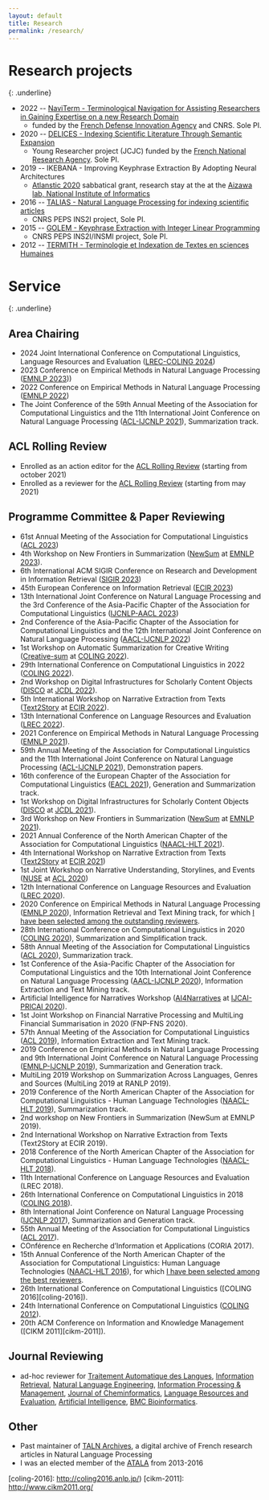 ```yaml
---
layout: default
title: Research
permalink: /research/
---
```


# Research projects
{: .underline}

* 2022 -- [NaviTerm - Terminological Navigation for Assisting Researchers in Gaining Expertise on a new Research Domain](https://cnrs-naviterm.github.io/)
  - funded by the [French Defense Innovation Agency](https://www.defense.gouv.fr/aid) and CNRS. Sole PI.
* 2020 -- [DELICES - Indexing Scientific Literature Through Semantic Expansion](https://anr-delices.github.io/)
  - Young Researcher project (JCJC) funded by the [French National Research Agency](https://anr.fr/). Sole PI.
* 2019 -- IKEBANA - Improving Keyphrase Extraction By Adopting Neural Architectures
  - [Atlanstic 2020](https://atlanstic2020.fr/) sabbatical grant, research stay at the at the [Aizawa lab, National Institute of Informatics](http://www-al.nii.ac.jp/)
* 2016 -- [TALIAS - Natural Language Processing for indexing scientific articles](https://boudinfl.github.io/talias/)
  - CNRS PEPS INS2I project, Sole PI.
* 2015 -- [GOLEM - Keyphrase Extraction with Integer Linear Programming](http://boudinfl.github.io/golem/)
  - CNRS PEPS INS2I/INSMI project, Sole PI.
* 2012 -- [TERMITH - Terminologie et Indexation de Textes en sciences Humaines](http://www.atilf.fr/ressources/termith/)


# Service
{: .underline}


## Area Chairing

* 2024 Joint International Conference on Computational Linguistics, Language Resources and Evaluation ([LREC-COLING 2024][lrec-coling-2024])
* 2023 Conference on Empirical Methods in Natural Language Processing ([EMNLP 2023][emnlp-2023]))
* 2022 Conference on Empirical Methods in Natural Language Processing ([EMNLP 2022](https://2022.emnlp.org/))
* The Joint Conference of the 59th Annual Meeting of the Association for Computational Linguistics and the 11th International Joint Conference on Natural Language Processing ([ACL-IJCNLP 2021][acl-ijcnlp-2021]), Summarization track.

## ACL Rolling Review

* Enrolled as an action editor for the [ACL Rolling Review](https://aclrollingreview.org/) (starting from october 2021)
* Enrolled as a reviewer for the [ACL Rolling Review](https://aclrollingreview.org/) (starting from may 2021)

## Programme Committee &amp; Paper Reviewing

* 61st Annual Meeting of the Association for Computational Linguistics ([ACL 2023][acl-2023])
* 4th Workshop on New Frontiers in Summarization ([NewSum](https://newsumm.github.io/2023/) at [EMNLP 2023][emnlp-2023]).
* 6th International ACM SIGIR Conference on Research and Development in Information Retrieval ([SIGIR 2023](https://sigir.org/sigir2023/))
* 45th European Conference on Information Retrieval ([ECIR 2023][ecir-2023])
* 13th International Joint Conference on Natural Language Processing and the 3rd Conference of the Asia-Pacific Chapter of the Association for Computational Linguistics ([IJCNLP-AACL 2023][ijcnlp-aacl-2023])
* 2nd Conference of the Asia-Pacific Chapter of the Association for Computational Linguistics and the 12th International Joint Conference on Natural Language Processing ([AACL-IJCNLP 2022](https://www.aacl2022.org/))
* 1st Workshop on Automatic Summarization for Creative Writing ([Creative-sum](https://creativesumm.github.io/) at [COLING 2022][coling-2022]).
* 29th International Conference on Computational Linguistics in 2022 ([COLING 2022][coling-2022]).
* 2nd Workshop on Digital Infrastructures for Scholarly Content Objects ([DISCO](https://infoqualitylab.org/events/disco2022/) at [JCDL 2022][jcdl-2022]).
* 5th International Workshop on Narrative Extraction from Texts ([Text2Story](https://text2story22.inesctec.pt/) at [ECIR 2022][ecir-2022]).
* 13th International Conference on Language Resources and Evaluation ([LREC 2022][lrec-2022]).
* 2021 Conference on Empirical Methods in Natural Language Processing ([EMNLP 2021][emnlp-2021]).
* 59th Annual Meeting of the Association for Computational Linguistics and the 11th International Joint Conference on Natural Language Processing ([ACL-IJCNLP 2021][acl-ijcnlp-2021]), Demonstration papers.
* 16th conference of the European Chapter of the Association for Computational Linguistics ([EACL 2021][eacl-2021]), Generation and Summarization track.
* 1st Workshop on Digital Infrastructures for Scholarly Content Objects ([DISCO](https://infoqualitylab.org/events/disco2021/) at [JCDL 2021][jcdl-2021]).
* 3rd Workshop on New Frontiers in Summarization ([NewSum](https://summarization2021.github.io/) at [EMNLP 2021][emnlp-2021]).
* 2021 Annual Conference of the North American Chapter of the Association for Computational Linguistics ([NAACL-HLT 2021][naacl-hlt-2021]).
* 4th International Workshop on Narrative Extraction from Texts ([Text2Story](https://text2story21.inesctec.pt/) at [ECIR 2021][ecir-2021])
* 1st Joint Workshop on Narrative Understanding, Storylines, and Events ([NUSE](https://sites.google.com/view/nuse) at [ACL 2020][acl-2020])
* 12th International Conference on Language Resources and Evaluation ([LREC 2020][lrec-2020]).
* 2020 Conference on Empirical Methods in Natural Language Processing ([EMNLP 2020][emnlp-2020]), Information Retrieval and Text Mining track, for which [I have been selected among the outstanding reviewers](https://www.aclweb.org/anthology/2020.emnlp-main.0.pdf#page=29).
* 28th International Conference on Computational Linguistics in 2020 ([COLING 2020][coling-2020]), Summarization and Simplification track.
* 58th Annual Meeting of the Association for Computational Linguistics ([ACL 2020][acl-2020]), Summarization track.
* 1st Conference of the Asia-Pacific Chapter of the Association for Computational Linguistics and the 10th International Joint Conference on Natural Language Processing ([AACL-IJCNLP 2020][aacl-ijcnlp-2020]), Information Extraction and Text Mining track.
* Artificial Intelligence for Narratives Workshop ([AI4Narratives](https://ai4narratives20.inesctec.pt/) at [IJCAI-PRICAI 2020](https://ijcai20.org/)).
* 1st Joint Workshop on Financial Narrative Processing and MultiLing Financial Summarisation in 2020 (FNP-FNS 2020).
* 57th Annual Meeting of the Association for Computational Linguistics ([ACL 2019][acl-2019]), Information Extraction and Text Mining track.
* 2019 Conference on Empirical Methods in Natural Language Processing and 9th International Joint Conference on Natural Language Processing ([EMNLP-IJCNLP 2019][emnlp-ijcnlp-2019]), Summarization and Generation track.
* MultiLing 2019 Workshop on Summarization Across Languages, Genres and Sources (MultiLing 2019 at RANLP 2019).
* 2019 Conference of the North American Chapter of the Association for Computational Linguistics - Human Language Technologies ([NAACL-HLT 2019][naacl-hlt-2019]), Summarization track.
* 2nd workshop on New Frontiers in Summarization (NewSum at EMNLP 2019).
* 2nd International Workshop on Narrative Extraction from Texts (Text2Story at ECIR 2019).
* 2018 Conference of the North American Chapter of the Association for Computational Linguistics - Human Language Technologies ([NAACL-HLT 2018][naacl-hlt-2018]).
* 11th International Conference on Language Resources and Evaluation (LREC 2018).
* 26th International Conference on Computational Linguistics in 2018 ([COLING 2018][coling-2018]).
* 8th International Joint Conference on Natural Language Processing ([IJCNLP 2017][ijcnlp-2017]), Summarization and Generation track.
* 55th Annual Meeting of the Association for Computational Linguistics ([ACL 2017][acl-2017]).
* COnférence en Recherche d’Information et Applications (CORIA 2017).
* 15th Annual Conference of the North American Chapter of the Association for Computational Linguistics: Human Language Technologies ([NAACL-HLT 2016](http://naacl.org/naacl-hlt-2016/)), for which [I have been selected among the best reviewers](http://naacl.org/naacl-hlt-2016/best_reviewers.html).
* 26th International Conference on Computational Linguistics ([COLING 2016][coling-2016]).
* 24th International Conference on Computational Linguistics ([COLING 2012][coling-2012]).
* 20th ACM Conference on Information and Knowledge Management ([CIKM 2011][cikm-2011]).

## Journal Reviewing

* ad-hoc reviewer for [Traitement Automatique des Langues](http://www.atala.org/-Revue-TAL-), [Information Retrieval](http://link.springer.com/journal/10791), [Natural Language Engineering](https://www.cambridge.org/core/journals/natural-language-engineering), [Information Processing & Management](http://www.journals.elsevier.com/information-processing-and-management), [Journal of Cheminformatics](https://jcheminf.springeropen.com/), [Language Resources and Evaluation](http://link.springer.com/journal/10579), [Artificial Intelligence](https://aij.ijcai.org/), [BMC Bioinformatics](https://bmcbioinformatics.biomedcentral.com/).

## Other

* Past maintainer of [TALN Archives](http://www.atala.org/taln_archives/), a digital archive of French research articles in Natural Language Processing
* I was an elected member of the [ATALA](http://www.atala.org/) from 2013-2016

[lrec-coling-2024]: https://lrec-coling-2024.org/
[ijcnlp-aacl-2023]: https://ijcnlp-aacl2023.org/
[ecir-2023]: https://ecir2023.org/
[acl-2023]: https://2023.aclweb.org/
[emnlp-2023]: https://2023.emnlp.org/
[coling-2022]: https://coling2022.org/
[jcdl-2022]: https://2022.jcdl.org/
[ecir-2022]: https://ecir2022.org/
[lrec-2022]: https://lrec2022.lrec-conf.org/
[acl-ijcnlp-2021]: https://2021.aclweb.org/
[eacl-2021]: https://2021.eacl.org/
[emnlp-2021]: https://2021.emnlp.org/
[naacl-hlt-2021]: https://2021.naacl.org/
[ecir-2021]: https://www.ecir2021.eu/
[jcdl-2021]: https://2021.jcdl.org/
[acl-2020]: https://acl2020.org/
[lrec-2020]: https://lrec2020.lrec-conf.org/en/
[emnlp-2020]: https://2020.emnlp.org/
[coling-2020]: https://coling2020.org/
[aacl-ijcnlp-2020]: http://aacl2020.org/
[acl-2019]: https://acl2019.org/
[emnlp-ijcnlp-2019]: https://www.emnlp-ijcnlp2019.org/
[naacl-hlt-2019]:https://naacl2019.org/
[naacl-hlt-2018]: http://naacl2018.org/
[coling-2018]: http://coling2018.org/
[acl-2017]: http://acl2017.org/
[ijcnlp-2017]: http://ijcnlp2017.org/
[coling-2012]: http://www.coling2012-iitb.org/
[coling-2016]: http://coling2016.anlp.jp/)
[cikm-2011]: http://www.cikm2011.org/

